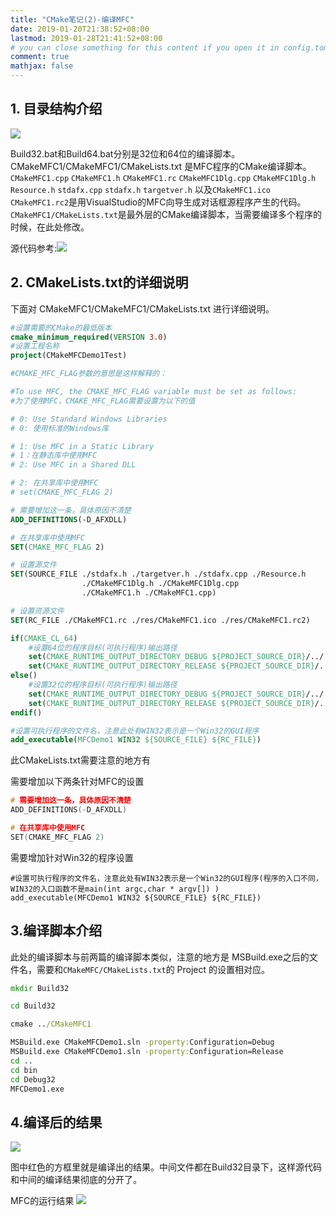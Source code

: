 ```yaml
---
title: "CMake笔记(2)-编译MFC"
date: 2019-01-20T21:38:52+08:00
lastmod: 2019-01-28T21:41:52+08:00
# you can close something for this content if you open it in config.toml.
comment: true
mathjax: false
---
```


## 1. 目录结构介绍

![](https://www.dennisthink.com/image/2019/04/MFC_FOLDER_STRUCT.png)


Build32.bat和Build64.bat分别是32位和64位的编译脚本。
CMakeMFC1/CMakeMFC1/CMakeLists.txt 是MFC程序的CMake编译脚本。
```CMakeMFC1.cpp```  ```CMakeMFC1.h``` ```CMakeMFC1.rc``` ```CMakeMFC1Dlg.cpp``` ```CMakeMFC1Dlg.h``` ```Resource.h``` ```stdafx.cpp``` ```stdafx.h``` ```targetver.h``` 以及```CMakeMFC1.ico``` ```CMakeMFC1.rc2```是用VisualStudio的MFC向导生成对话框源程序产生的代码。
```CMakeMFC1/CMakeLists.txt```是最外层的CMake编译脚本，当需要编译多个程序的时候，在此处修改。


源代码参考:![]("https://github.com/DT/CMakeLearn/tree/master/CMakeDemo3)

## 2. CMakeLists.txt的详细说明

下面对 CMakeMFC1/CMakeMFC1/CMakeLists.txt 进行详细说明。

```cmake 
#设置需要的CMake的最低版本
cmake_minimum_required(VERSION 3.0)
#设置工程名称
project(CMakeMFCDemo1Test)

#CMAKE_MFC_FLAG参数的意思是这样解释的：

#To use MFC, the CMAKE_MFC_FLAG variable must be set as follows:
#为了使用MFC，CMAKE_MFC_FLAG需要设置为以下的值

# 0: Use Standard Windows Libraries
# 0: 使用标准的Windows库

# 1: Use MFC in a Static Library
# 1：在静态库中使用MFC
# 2: Use MFC in a Shared DLL

# 2: 在共享库中使用MFC
# set(CMAKE_MFC_FLAG 2)

# 需要增加这一条，具体原因不清楚
ADD_DEFINITIONS(-D_AFXDLL)

# 在共享库中使用MFC
SET(CMAKE_MFC_FLAG 2)

# 设置源文件
SET(SOURCE_FILE ./stdafx.h ./targetver.h ./stdafx.cpp ./Resource.h 
                ./CMakeMFC1Dlg.h ./CMakeMFC1Dlg.cpp
                ./CMakeMFC1.h ./CMakeMFC1.cpp)

# 设置资源文件
SET(RC_FILE ./CMakeMFC1.rc ./res/CMakeMFC1.ico ./res/CMakeMFC1.rc2)

if(CMAKE_CL_64)
    #设置64位的程序目标(可执行程序)输出路径
    set(CMAKE_RUNTIME_OUTPUT_DIRECTORY_DEBUG ${PROJECT_SOURCE_DIR}/../../bin/Debug64/)     
    set(CMAKE_RUNTIME_OUTPUT_DIRECTORY_RELEASE ${PROJECT_SOURCE_DIR}/../../bin/Release64/) 
else()
    #设置32位的程序目标(可执行程序)输出路径
    set(CMAKE_RUNTIME_OUTPUT_DIRECTORY_DEBUG ${PROJECT_SOURCE_DIR}/../../bin/Debug32/)     
    set(CMAKE_RUNTIME_OUTPUT_DIRECTORY_RELEASE ${PROJECT_SOURCE_DIR}/../../bin/Release32/) 
endif()

#设置可执行程序的文件名，注意此处有WIN32表示是一个Win32的GUI程序
add_executable(MFCDemo1 WIN32 ${SOURCE_FILE} ${RC_FILE})
```

此CMakeLists.txt需要注意的地方有


需要增加以下两条针对MFC的设置


```c
# 需要增加这一条，具体原因不清楚
ADD_DEFINITIONS(-D_AFXDLL)

# 在共享库中使用MFC
SET(CMAKE_MFC_FLAG 2)
```


需要增加针对Win32的程序设置


```
#设置可执行程序的文件名，注意此处有WIN32表示是一个Win32的GUI程序(程序的入口不同，WIN32的入口函数不是main(int argc,char * argv[]) )
add_executable(MFCDemo1 WIN32 ${SOURCE_FILE} ${RC_FILE})
```

## 3.编译脚本介绍

此处的编译脚本与前两篇的编译脚本类似，注意的地方是 MSBuild.exe之后的文件名，需要和```CMakeMFC/CMakeLists.txt```的 Project 的设置相对应。

```bat
mkdir Build32

cd Build32

cmake ../CMakeMFC1

MSBuild.exe CMakeMFCDemo1.sln -property:Configuration=Debug
MSBuild.exe CMakeMFCDemo1.sln -property:Configuration=Release
cd ..
cd bin
cd Debug32
MFCDemo1.exe
```

## 4.编译后的结果

![](https://www.dennisthink.com/image/2019/04/After_build-1.png)

图中红色的方框里就是编译出的结果。中间文件都在Build32目录下，这样源代码和中间的编译结果彻底的分开了。

MFC的运行结果
![](https://www.dennisthink.com/image/2019/04/Run_result.png)